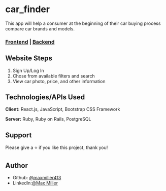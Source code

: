 # car_finder

This app will help a consumer at the beginning of their car buying process compare car brands and models. 

### [Frontend](https://github.com/maxmiller413/car_finder_frontend) | [Backend](https://github.com/maxmiller413/car_finder_backend)

## Website Steps

  1.    Sign Up/Log In 
  2.    Chose from available filters and search
  3.    View car photo, price, and other information

## Technologies/APIs Used

**Client:** React.js, JavaScript, Bootstrap CSS Framework

**Server:** Ruby, Ruby on Rails, PostgreSQL

## Support

Please give a ⭐️ if you like this project, thank you!

## Author

- Github:  [@maxmiller413](https://github.com/maxmiller413)
- LinkedIn:[@Max Miller](https://www.linkedin.com/in/max-miller-a4589830/)

<!-- # README

This README would normally document whatever steps are necessary to get the
application up and running.

Things you may want to cover:

* Ruby version

* System dependencies

* Configuration

* Database creation

* Database initialization

* How to run the test suite

* Services (job queues, cache servers, search engines, etc.)

* Deployment instructions

* ... -->
